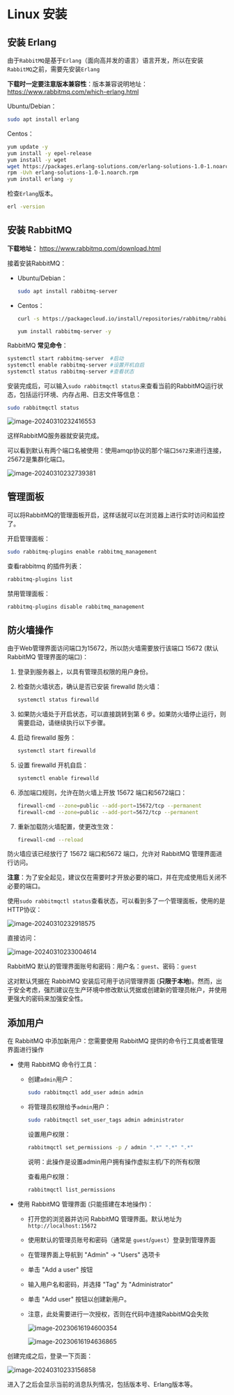 # Linux 安装

## 安装 Erlang

由于`RabbitMQ`是基于`Erlang`（面向高并发的语言）语言开发，所以在安装`RabbitMQ`之前，需要先安装`Erlang`

**下载时一定要注意版本兼容性**：版本兼容说明地址：https://www.rabbitmq.com/which-erlang.html

Ubuntu/Debian：

```bash
sudo apt install erlang
```

Centos：

```bash
yum update -y
yum install -y epel-release
yum install -y wget
wget https://packages.erlang-solutions.com/erlang-solutions-1.0-1.noarch.rpm
rpm -Uvh erlang-solutions-1.0-1.noarch.rpm
yum install erlang -y
```

检查`Erlang`版本。

```bash
erl -version
```

## 安装 RabbitMQ

**下载地址：** https://www.rabbitmq.com/download.html

接着安装RabbitMQ：

- Ubuntu/Debian：

  ```bash
  sudo apt install rabbitmq-server
  ```

- Centos：

  ```bash
  curl -s https://packagecloud.io/install/repositories/rabbitmq/rabbitmq-server/script.rpm.sh | sudo bash
  
  yum install rabbitmq-server -y
  ```

RabbitMQ **常见命令**：

```bash
systemctl start rabbitmq-server  #启动
systemctl enable rabbitmq-server #设置开机自启
systemctl status rabbitmq-server #查看状态
```

安装完成后，可以输入`sudo rabbitmqctl status`来查看当前的RabbitMQ运行状态，包括运行环境、内存占用、日志文件等信息：

```bash
sudo rabbitmqctl status
```

![image-20240310232416553](https://fastly.jsdelivr.net/gh/LetengZzz/img@main/java/mq/202412101614375.png)

这样RabbitMQ服务器就安装完成。

可以看到默认有两个端口名被使用：使用amqp协议的那个端口`5672`来进行连接，25672是集群化端口。

![image-20240310232739381](https://fastly.jsdelivr.net/gh/LetengZzz/img@main/java/mq/202412101614745.png)

## 管理面板

可以将RabbitMQ的管理面板开启，这样话就可以在浏览器上进行实时访问和监控了。

开启管理面板：

```bash
sudo rabbitmq-plugins enable rabbitmq_management
```

查看rabbitmq 的插件列表：

```bash
rabbitmq-plugins list
```

禁用管理面板：

```bash
rabbitmq-plugins disable rabbitmq_management
```

## 防火墙操作

由于Web管理界面访问端口为15672，所以防火墙需要放行该端口 15672 (默认 RabbitMQ 管理界面的端口)：

1. 登录到服务器上，以具有管理员权限的用户身份。

2. 检查防火墙状态，确认是否已安装 firewalld 防火墙：

   ```bash
   systemctl status firewalld
   ```

3. 如果防火墙处于开启状态，可以直接跳转到第 6 步。如果防火墙停止运行，则需要启动，请继续执行以下步骤。

4. 启动 firewalld 服务：

   ```bash
   systemctl start firewalld
   ```

5. 设置 firewalld 开机自启：

   ```bash
   systemctl enable firewalld
   ```

6. 添加端口规则，允许在防火墙上开放 15672 端口和5672端口：

   ```bash
   firewall-cmd --zone=public --add-port=15672/tcp --permanent
   firewall-cmd --zone=public --add-port=5672/tcp --permanent
   ```

7. 重新加载防火墙配置，使更改生效：

   ```bash
   firewall-cmd --reload
   ```

防火墙应该已经放行了 15672 端口和5672 端口，允许对 RabbitMQ 管理界面进行访问。

**注意**：为了安全起见，建议仅在需要时才开放必要的端口，并在完成使用后关闭不必要的端口。

使用`sudo rabbitmqctl status`查看状态，可以看到多了一个管理面板，使用的是HTTP协议：

![image-20240310232918575](https://fastly.jsdelivr.net/gh/LetengZzz/img@main/java/mq/202412101622695.png)

直接访问：

![image-20240310233004614](https://fastly.jsdelivr.net/gh/LetengZzz/img@main/java/mq/202412101623391.png)

RabbitMQ 默认的管理界面账号和密码：用户名：`guest`、密码：`guest`

这对默认凭据在 RabbitMQ 安装后可用于访问管理界面 (**只限于本地**)。然而，出于安全考虑，强烈建议在生产环境中修改默认凭据或创建新的管理员帐户，并使用更强大的密码来加强安全性。

## 添加用户

在 RabbitMQ 中添加新用户：您需要使用 RabbitMQ 提供的命令行工具或者管理界面进行操作

- 使用 RabbitMQ 命令行工具：

  - 创建`admin`用户：

    ```bash
    sudo rabbitmqctl add_user admin admin
    ```

  - 将管理员权限给予`admin`用户：

    ```bash
    sudo rabbitmqctl set_user_tags admin administrator
    ```

    设置用户权限：

    ```bash
    rabbitmqctl set_permissions -p / admin ".*" ".*" ".*"
    ```

    说明：此操作是设置admin用户拥有操作虚拟主机/下的所有权限

    查看用户权限：

    ```bash
    rabbitmqctl list_permissions
    ```

- 使用 RabbitMQ 管理界面 (只能搭建在本地操作)：

  - 打开您的浏览器并访问 RabbitMQ 管理界面。默认地址为 `http://localhost:15672`

  - 使用默认的管理员账号和密码（通常是 `guest`/`guest`）登录到管理界面

  - 在管理界面上导航到 "Admin" -> "Users" 选项卡

  - 单击 "Add a user" 按钮

  - 输入用户名和密码，并选择 "Tag" 为 "Administrator"

  - 单击 "Add user" 按钮以创建新用户。

  - 注意，此处需要进行一次授权，否则在代码中连接RabbitMQ会失败

    ![image-20230616194600354](https://fastly.jsdelivr.net/gh/LetengZzz/img@main/java/mq/202412101623593.png)

    ![image-20230616194636865](https://fastly.jsdelivr.net/gh/LetengZzz/img@main/java/mq/202412101623491.png)

创建完成之后，登录一下页面：

![image-20240310233156858](https://fastly.jsdelivr.net/gh/LetengZzz/img@main/java/mq/202412101616347.png)

进入了之后会显示当前的消息队列情况，包括版本号、Erlang版本等。




